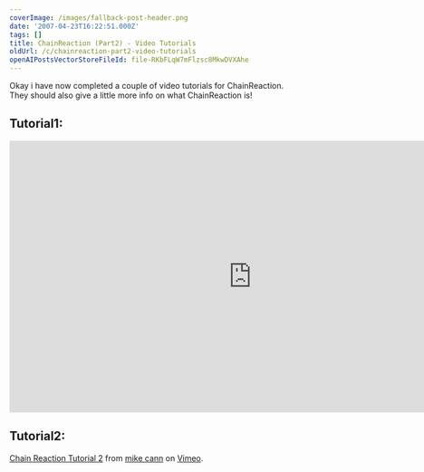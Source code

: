 ```yaml
---
coverImage: /images/fallback-post-header.png
date: '2007-04-23T16:22:51.000Z'
tags: []
title: ChainReaction (Part2) - Video Tutorials
oldUrl: /c/chainreaction-part2-video-tutorials
openAIPostsVectorStoreFileId: file-RKbFLqW7mFlzsc8MkwDVXAhe
---
```


Okay i have now completed a couple of video tutorials for ChainReaction. They should also give a little more info on what ChainReaction is!

<!-- more -->

## Tutorial1:

<iframe width="853" height="480" src="https://www.youtube.com/embed/mzcLj0U_8Yg" frameborder="0" allow="accelerometer; autoplay; clipboard-write; encrypted-media; gyroscope; picture-in-picture"  allowfullscreen></iframe>

## Tutorial2:

[Chain Reaction Tutorial 2](https://vimeo.com/13372538) from [mike cann](https://vimeo.com/user4276764) on [Vimeo](https://vimeo.com).
